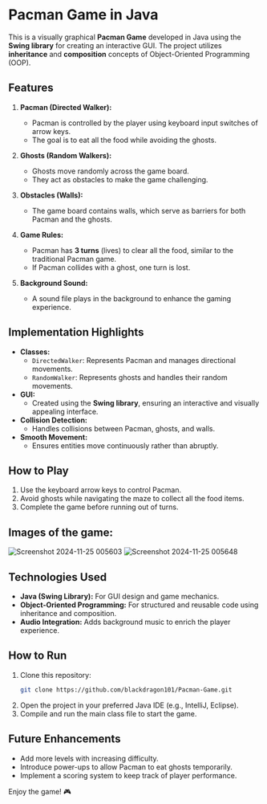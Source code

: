 # Pacman Game in Java  

This is a visually graphical **Pacman Game** developed in Java using the **Swing library** for creating an interactive GUI. The project utilizes **inheritance** and **composition** concepts of Object-Oriented Programming (OOP).  

## Features  
1. **Pacman (Directed Walker):**  
   - Pacman is controlled by the player using keyboard input switches of arrow keys. 
   - The goal is to eat all the food while avoiding the ghosts.  

2. **Ghosts (Random Walkers):**  
   - Ghosts move randomly across the game board.  
   - They act as obstacles to make the game challenging.  

3. **Obstacles (Walls):**  
   - The game board contains walls, which serve as barriers for both Pacman and the ghosts.  

4. **Game Rules:**  
   - Pacman has **3 turns** (lives) to clear all the food, similar to the traditional Pacman game.  
   - If Pacman collides with a ghost, one turn is lost.  

5. **Background Sound:**  
   - A sound file plays in the background to enhance the gaming experience.  

## Implementation Highlights  
- **Classes:**  
  - `DirectedWalker`: Represents Pacman and manages directional movements.  
  - `RandomWalker`: Represents ghosts and handles their random movements.  
- **GUI:**  
  - Created using the **Swing library**, ensuring an interactive and visually appealing interface.  
- **Collision Detection:**  
  - Handles collisions between Pacman, ghosts, and walls.  
- **Smooth Movement:**  
  - Ensures entities move continuously rather than abruptly.  

## How to Play  
1. Use the keyboard arrow keys to control Pacman.  
2. Avoid ghosts while navigating the maze to collect all the food items.  
3. Complete the game before running out of turns.

## Images of the game:
![Screenshot 2024-11-25 005603](https://github.com/user-attachments/assets/013cde1c-7fa5-4502-8354-bbe9a749970f)
![Screenshot 2024-11-25 005648](https://github.com/user-attachments/assets/60f176ff-1e8c-4b3e-8552-3eb66c06d8ad)


## Technologies Used  
- **Java (Swing Library):** For GUI design and game mechanics.  
- **Object-Oriented Programming:** For structured and reusable code using inheritance and composition.  
- **Audio Integration:** Adds background music to enrich the player experience.  

## How to Run  
1. Clone this repository:  
   ```bash  
   git clone https://github.com/blackdragon101/Pacman-Game.git  
   ```  
2. Open the project in your preferred Java IDE (e.g., IntelliJ, Eclipse).  
3. Compile and run the main class file to start the game.  

## Future Enhancements  
- Add more levels with increasing difficulty.  
- Introduce power-ups to allow Pacman to eat ghosts temporarily.  
- Implement a scoring system to keep track of player performance.  

Enjoy the game! 🎮
